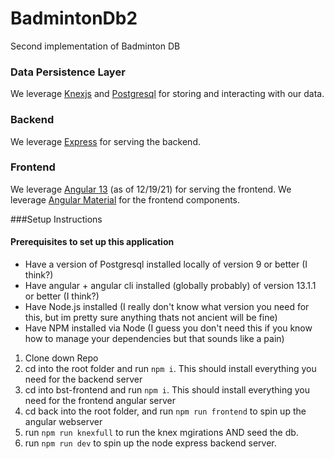 # BadmintonDb2
Second implementation of Badminton DB

### Data Persistence Layer
We leverage [Knexjs](https://knexjs.org/) and [Postgresql](https://www.postgresql.org/docs/) for storing and interacting with our data.

### Backend
We leverage [Express](https://www.npmjs.com/package/express) for serving the backend.

### Frontend
We leverage [Angular 13](https://angular.io/) (as of 12/19/21) for serving the frontend.
We leverage [Angular Material](https://material.angular.io/components/categories) for the frontend components.


###Setup Instructions

#### Prerequisites to set up this application

- Have a version of Postgresql installed locally of version 9 or better (I think?)
- Have angular + angular cli installed (globally probably) of version 13.1.1 or better (I think?)
- Have Node.js installed (I really don't know what version you need for this, but im pretty sure anything thats not ancient will be fine)
- Have NPM installed via Node (I guess you don't need this if you know how to manage your dependencies but that sounds like a pain)

1. Clone down Repo
2. cd into the root folder and run `npm i`. This should install everything you need for the backend server
3. cd into bst-frontend and run `npm i`. This should install everything you need for the frontend angular server
4. cd back into the root folder, and run `npm run frontend` to spin up the angular webserver
5. run `npm run knexfull` to run the knex mgirations AND seed the db.
6. run `npm run dev` to spin up the node express backend server.